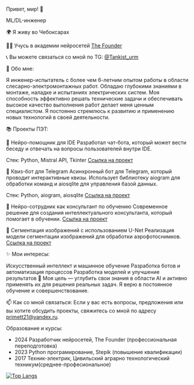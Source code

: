 Привет, мир! 👋

ML/DL-инженер

🌍 Я живу во Чебоксарах

👨‍🎓 Учусь в академии нейросетей [The Founder](https://academy.the-founder.ru/)

📞 Вы можете связаться со мной по TG: [@Tankist_urm](https://t.me/Tankist_urm)

🚀 Обо мне:

Я инженер-испытатель с более чем 6-летним опытом работы в области слесарно-электромонтажных работ. Обладаю глубокими знаниями в монтаже, наладке и испытаниях электрических систем. Моя способность эффективно решать технические задачи и обеспечивать высокое качество выполнения работ делает меня ценным специалистом. Я постоянно стремлюсь к развитию и применению новых технологий в своей деятельности.

📚 Проекты ПЭТ:


📌 Нейро-помощник для IDE
Разработал чат-бота, который может вести беседу и отвечать на вопросы пользователей внутри IDE.

Стек: Python, Mistral API, Tkinter
[Ссылка на проект]( https://github.com/4uvash21/learning-AL-and-bot/blob/ff0a0550db15e2b68c17d9e990b13f00b4b80b2b/bot%20in%20IDE%20/%D0%A7%D0%B0%D1%82%20%D0%B1%D0%BE%D1%82%20%D0%B2%20ide)

📌 Квиз-бот для Telegram
Асинхронный бот для Telegram, который проводит интерактивные квизы. Использует библиотеку aiogram для обработки команд и aiosqlite для управления базой данных.

Стек: Python, aiogram, aiosqlite
[Ссылка на проект]( https://github.com/4uvash21/learning-AL-and-bot/blob/ff0a0550db15e2b68c17d9e990b13f00b4b80b2b/learning/readme)

📌 Нейро-сотрудник как консультант по обучению
Современное решение для создания интеллектуального консультанта, который помогает в обучении.
[Ссылка на проект](https://github.com/4uvash21/learning-AL-and-bot/tree/ff0a0550db15e2b68c17d9e990b13f00b4b80b2b/neuro_employee-consultant)

📌 Сегментация изображений с использованием U-Net
Реализация модели сегментации изображений для обработки аэрофотоснимков.
[Ссылка на проект](https://github.com/4uvash21/learning-AL-and-bot/tree/38c14b68b896f1e7c78c523cc79f17cd62dde291/Aerial%20Image%20Segmentation%20using%20U-Net)

✨ Мои интересы:

Искусственный интеллект и машинное обучение
Разработка ботов и автоматизация процессов
Разработка моделей и улучшение результатов
🎯 Моя цель — углубить свои знания в области AI и активно применять их для решения реальных задач. Я верю в постоянное обучение и совершенствование.

📫 Как со мной связаться:
Если у вас есть вопросы, предложения или вы хотите обсудить проекты, свяжитесь со мной по адресу primett21@yandex.ru.

Образование и курсы:
* 2024 Разработчик нейросетей, The Founder (профессиональная переподготовка)
* 2023 Python програмирование, Stepik (повышение квалификации)
* 2017 Техник-электрик, Цивильский аграрно технологический техникум(среднее-професиональное)

[![Top Langs](https://github-readme-stats.vercel.app/api/top-langs/?username=4uvash21&layout=compact)](https://github.com/4uvash21/github-readme-stats)


